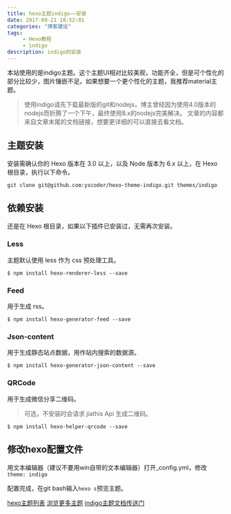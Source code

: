 ```yaml
---
title: hexo主题indigo——安装
date: 2017-09-21 18:52:01
categories: "博客建设"
tags:
     - Hexo教程
     - indigo
description: indigo的安装
---
```


本站使用的是indigo主题。这个主题UI相对比较美观，功能齐全，但是可个性化的部分比较少，图片镶嵌不足。如果想要一个更个性化的主题，我推荐material主题。
<!--more-->

> 使用indigo请先下载最新版的git和nodejs，博主曾经因为使用4.0版本的nodejs而折腾了一个下午，最终使用8.x的nodejs完美解决。
文章的内容都来自文章末尾的文档链接，想要更详细的可以直接去看文档。

## 主题安装
安装需确认你的 Hexo 版本在 3.0 以上，以及 Node 版本为 6.x 以上，在 Hexo 根目录，执行以下命令。
```
git clone git@github.com:yscoder/hexo-theme-indigo.git themes/indigo
```

## 依赖安装
还是在 Hexo 根目录，如果以下插件已安装过，无需再次安装。
### Less
主题默认使用 less 作为 css 预处理工具。
```
$ npm install hexo-renderer-less --save
```

### Feed
用于生成 rss。
```
$ npm install hexo-generator-feed --save
```

### Json-content
用于生成静态站点数据，用作站内搜索的数据源。
```
$ npm install hexo-generator-json-content --save
```

### QRCode
用于生成微信分享二维码。
> 可选，不安装时会请求 jiathis Api 生成二维码。

```
$ npm install hexo-helper-qrcode --save
```

## 修改hexo配置文件
用文本编辑器（建议不要用win自带的文本编辑器）打开_config.yml，修改
`theme: indigo`

配置完成，在git bash输入`hexo s`预览主题。



[hexo主题列表](https://github.com/hexojs/hexo/wiki/Themes)
[浏览更多主题](https://hexo.io/themes/)
[indigo主题文档传送门](https://github.com/yscoder/hexo-theme-indigo/wiki)
